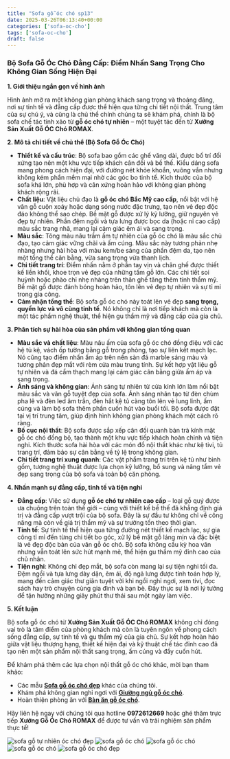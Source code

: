 ```yaml
---
title: "Sofa gỗ óc chó sp13"
date: 2025-03-26T06:13:40+00:00
categories: ['sofa-oc-cho']
tags: ['sofa-oc-cho']
draft: false
---
```

### **Bộ Sofa Gỗ Óc Chó Đẳng Cấp: Điểm Nhấn Sang Trọng Cho Không Gian Sống Hiện Đại**

**1. Giới thiệu ngắn gọn về hình ảnh**

Hình ảnh mở ra một không gian phòng khách sang trọng và thoáng đãng, nơi sự tinh tế và đẳng cấp được thể hiện qua từng chi tiết nội thất. Trung tâm của sự chú ý, và cũng là chủ thể chính chúng ta sẽ khám phá, chính là bộ sofa chế tác tinh xảo từ **gỗ óc chó tự nhiên** – một tuyệt tác đến từ **Xưởng Sản Xuất Gỗ ÓC Chó ROMAX**.

**2. Mô tả chi tiết về chủ thể (Bộ Sofa Gỗ Óc Chó)**

* **Thiết kế và cấu trúc**: Bộ sofa bao gồm các ghế văng dài, được bố trí đối xứng tạo nên một khu vực tiếp khách cân đối và bề thế. Kiểu dáng sofa mang phong cách hiện đại, với đường nét khỏe khoắn, vuông vắn nhưng không kém phần mềm mại nhờ các góc bo tinh tế. Kích thước của bộ sofa khá lớn, phù hợp và cân xứng hoàn hảo với không gian phòng khách rộng rãi.
* **Chất liệu**: Vật liệu chủ đạo là **gỗ óc chó Bắc Mỹ cao cấp**, nổi bật với hệ vân gỗ cuộn xoáy hoặc dạng sóng nước đặc trưng, tạo nên vẻ đẹp độc đáo không thể sao chép. Bề mặt gỗ được xử lý kỹ lưỡng, giữ nguyên vẻ đẹp tự nhiên. Phần đệm ngồi và tựa lưng được bọc da (hoặc nỉ cao cấp) màu sắc trang nhã, mang lại cảm giác êm ái và sang trọng.
* **Màu sắc**: Tông màu nâu trầm ấm tự nhiên của gỗ óc chó là màu sắc chủ đạo, tạo cảm giác vững chãi và ấm cúng. Màu sắc này tương phản nhẹ nhàng nhưng hài hòa với màu kem/be sáng của phần đệm da, tạo nên một tổng thể cân bằng, vừa sang trọng vừa thanh lịch.
* **Chi tiết trang trí**: Điểm nhấn nằm ở phần tay vịn và chân ghế được thiết kế liền khối, khoe trọn vẻ đẹp của những tấm gỗ lớn. Các chi tiết soi huỳnh hoặc phào chỉ nhẹ nhàng trên thân ghế tăng thêm tính thẩm mỹ. Bề mặt gỗ được đánh bóng hoàn hảo, tôn lên vẻ đẹp tự nhiên và sự tỉ mỉ trong gia công.
* **Cảm nhận tổng thể**: Bộ sofa gỗ óc chó này toát lên vẻ đẹp **sang trọng, quyền lực và vô cùng tinh tế**. Nó không chỉ là nơi tiếp khách mà còn là một tác phẩm nghệ thuật, thể hiện gu thẩm mỹ và đẳng cấp của gia chủ.

**3. Phân tích sự hài hòa của sản phẩm với không gian tổng quan**

* **Màu sắc và chất liệu**: Màu nâu ấm của sofa gỗ óc chó đồng điệu với các hệ tủ kệ, vách ốp tường bằng gỗ trong phòng, tạo sự liên kết mạch lạc. Nó cũng tạo điểm nhấn ấm áp trên nền sàn đá marble sáng màu và tương phản đẹp mắt với rèm cửa màu trung tính. Sự kết hợp vật liệu gỗ tự nhiên và đá cẩm thạch mang lại cảm giác cân bằng giữa ấm áp và sang trọng.
* **Ánh sáng và không gian**: Ánh sáng tự nhiên từ cửa kính lớn làm nổi bật màu sắc và vân gỗ tuyệt đẹp của sofa. Ánh sáng nhân tạo từ đèn chùm pha lê và đèn led âm trần, đèn hắt kệ tủ càng tôn lên vẻ lung linh, ấm cúng và làm bộ sofa thêm phần cuốn hút vào buổi tối. Bộ sofa được đặt tại vị trí trung tâm, giúp định hình không gian phòng khách một cách rõ ràng.
* **Bố cục nội thất**: Bộ sofa được sắp xếp cân đối quanh bàn trà kính mặt gỗ óc chó đồng bộ, tạo thành một khu vực tiếp khách hoàn chỉnh và tiện nghi. Kích thước sofa hài hòa với các món đồ nội thất khác như kệ tivi, tủ trang trí, đảm bảo sự cân bằng về tỷ lệ trong không gian.
* **Chi tiết trang trí xung quanh**: Các vật phẩm trang trí trên kệ tủ như bình gốm, tượng nghệ thuật được lựa chọn kỹ lưỡng, bổ sung và nâng tầm vẻ đẹp sang trọng của bộ sofa và toàn bộ căn phòng.

**4. Nhấn mạnh sự đẳng cấp, tinh tế và tiện nghi**

* **Đẳng cấp**: Việc sử dụng **gỗ óc chó tự nhiên cao cấp** – loại gỗ quý được ưa chuộng trên toàn thế giới – cùng với thiết kế bề thế đã khẳng định giá trị và đẳng cấp vượt trội của bộ sofa. Đây là sự đầu tư không chỉ về công năng mà còn về giá trị thẩm mỹ và sự trường tồn theo thời gian.
* **Tinh tế**: Sự tinh tế thể hiện qua từng đường nét thiết kế mạch lạc, sự gia công tỉ mỉ đến từng chi tiết bo góc, xử lý bề mặt gỗ láng mịn và đặc biệt là vẻ đẹp độc bản của vân gỗ óc chó. Bộ sofa không cầu kỳ hoa văn nhưng vẫn toát lên sức hút mạnh mẽ, thể hiện gu thẩm mỹ đỉnh cao của chủ nhân.
* **Tiện nghi**: Không chỉ đẹp mắt, bộ sofa còn mang lại sự tiện nghi tối đa. Đệm ngồi và tựa lưng dày dặn, êm ái, độ ngả lưng được tính toán hợp lý, mang đến cảm giác thư giãn tuyệt vời khi ngồi nghỉ ngơi, xem tivi, đọc sách hay trò chuyện cùng gia đình và bạn bè. Đây thực sự là nơi lý tưởng để tận hưởng những giây phút thư thái sau một ngày làm việc.

**5. Kết luận**

Bộ sofa gỗ óc chó từ **Xưởng Sản Xuất Gỗ ÓC Chó ROMAX** không chỉ đóng vai trò là tâm điểm của phòng khách mà còn là tuyên ngôn về phong cách sống đẳng cấp, sự tinh tế và gu thẩm mỹ của gia chủ. Sự kết hợp hoàn hảo giữa vật liệu thượng hạng, thiết kế hiện đại và kỹ thuật chế tác đỉnh cao đã tạo nên một sản phẩm nội thất sang trọng, ấm cúng và đầy cuốn hút.

Để khám phá thêm các lựa chọn nội thất gỗ óc chó khác, mời bạn tham khảo:

* Các mẫu [**Sofa gỗ óc chó đẹp**](https://romax.vn/danh-muc/phong-khach/sofa-go-oc-cho/ "Xem các mẫu Sofa gỗ óc chó đẹp") khác của chúng tôi.
* Khám phá không gian nghỉ ngơi với [**Giường ngủ gỗ óc chó**](https://romax.vn/danh-muc/phong-ngu/giuong-go-oc-cho/ "Tham khảo Giường ngủ gỗ óc chó").
* Hoàn thiện phòng ăn với [**Bàn ăn gỗ óc chó**](https://romax.vn/danh-muc/phong-bep/ban-an-go-oc-cho/ "Xem các mẫu Bàn ăn gỗ óc chó").

Hãy liên hệ ngay với chúng tôi qua hotline **0972612669** hoặc ghé thăm trực tiếp **Xưởng Gỗ Óc Chó ROMAX** để được tư vấn và trải nghiệm sản phẩm thực tế!

![sofa gỗ tự nhiên óc chó đẹp](/img/sofa/sf13/sofa-go-oc-cho-sf13-00-28.webp)
![sofa gỗ óc chó](/img/sofa/sf13/sofa-go-oc-cho-sf13-00-29.webp)
![sofa gỗ óc chó](/img/sofa/sf13/sofa-go-oc-cho-sf13-00-39.webp)
![sofa gỗ óc chó](/img/sofa/sf13/sofa-go-oc-cho-sf13-00-40.webp)
![sofa gỗ óc chó đẹp](/img/sofa/sf13/sofa-go-oc-cho-sf13-00-41.webp)